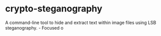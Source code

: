 # crypto-steganography
A command-line tool to hide and extract text within image files using LSB steganography. - Focused o
